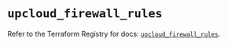# `upcloud_firewall_rules`

Refer to the Terraform Registry for docs: [`upcloud_firewall_rules`](https://registry.terraform.io/providers/upcloudltd/upcloud/5.8.0/docs/resources/firewall_rules).
